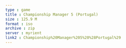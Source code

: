 ```yaml
---
type : game
title : Championship Manager 5 (Portugal)
size : 125.9 M
format : iso
archive : zip
server : myrient
link2 : Championship%20Manager%205%20%28Portugal%29
---
```

